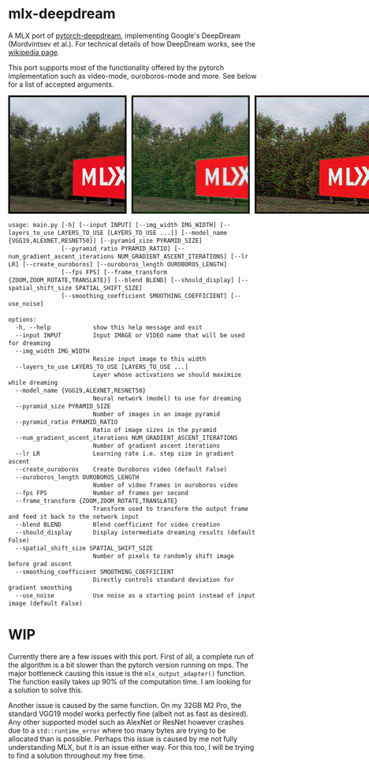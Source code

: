 # mlx-deepdream
A MLX port of [pytorch-deepdream](https://github.com/gordicaleksa/pytorch-deepdream), implementing Google's DeepDream (Mordvintsev et al.). 
For technical details of how DeepDream works, see the [wikipedia page](https://en.wikipedia.org/wiki/DeepDream).

This port supports most of the functionality offered by the pytorch implementation such as video-mode, ouroboros-mode and more. See below for a list of accepted arguments.

<div style="display: flex; justify-content: space-between;">
    <img src="mlx-sd.png" width="240" height="240" style="margin-right: 10px;"/>
    <img src="mlx-sd-vgg19-22.jpg" width="240" height="240" style="margin-right: 10px;"/>
    <img src="mlx-sd-vgg19-33.jpg" width="240" height="240" style="margin-right: 10px;"/>
    <img src="mlx-sd-vgg19-43.jpg" width="240" height="240" />
</div>

```
usage: main.py [-h] [--input INPUT] [--img_width IMG_WIDTH] [--layers_to_use LAYERS_TO_USE [LAYERS_TO_USE ...]] [--model_name {VGG19,ALEXNET,RESNET50}] [--pyramid_size PYRAMID_SIZE]
               [--pyramid_ratio PYRAMID_RATIO] [--num_gradient_ascent_iterations NUM_GRADIENT_ASCENT_ITERATIONS] [--lr LR] [--create_ouroboros] [--ouroboros_length OUROBOROS_LENGTH]
               [--fps FPS] [--frame_transform {ZOOM,ZOOM_ROTATE,TRANSLATE}] [--blend BLEND] [--should_display] [--spatial_shift_size SPATIAL_SHIFT_SIZE]
               [--smoothing_coefficient SMOOTHING_COEFFICIENT] [--use_noise]

options:
  -h, --help            show this help message and exit
  --input INPUT         Input IMAGE or VIDEO name that will be used for dreaming
  --img_width IMG_WIDTH
                        Resize input image to this width
  --layers_to_use LAYERS_TO_USE [LAYERS_TO_USE ...]
                        Layer whose activations we should maximize while dreaming
  --model_name {VGG19,ALEXNET,RESNET50}
                        Neural network (model) to use for dreaming
  --pyramid_size PYRAMID_SIZE
                        Number of images in an image pyramid
  --pyramid_ratio PYRAMID_RATIO
                        Ratio of image sizes in the pyramid
  --num_gradient_ascent_iterations NUM_GRADIENT_ASCENT_ITERATIONS
                        Number of gradient ascent iterations
  --lr LR               Learning rate i.e. step size in gradient ascent
  --create_ouroboros    Create Ouroboros video (default False)
  --ouroboros_length OUROBOROS_LENGTH
                        Number of video frames in ouroboros video
  --fps FPS             Number of frames per second
  --frame_transform {ZOOM,ZOOM_ROTATE,TRANSLATE}
                        Transform used to transform the output frame and feed it back to the network input
  --blend BLEND         Blend coefficient for video creation
  --should_display      Display intermediate dreaming results (default False)
  --spatial_shift_size SPATIAL_SHIFT_SIZE
                        Number of pixels to randomly shift image before grad ascent
  --smoothing_coefficient SMOOTHING_COEFFICIENT
                        Directly controls standard deviation for gradient smoothing
  --use_noise           Use noise as a starting point instead of input image (default False)
```

# WIP
Currently there are a few issues with this port. 
First of all, a complete run of the algorithm is a bit slower than the pytorch version running on mps. The major bottleneck causing this issue is the `mlx_output_adapter()` function. The function easily takes up 90% of the computation time.  I am looking for a solution to solve this.

Another issue is caused by the same function. On my 32GB M2 Pro, the standard VGG19 model works perfectly fine (albeit not as fast as desired). Any other supported model such as AlexNet or ResNet however crashes due to a `std::runtime_error` where too many bytes are trying to be allocated than is possible. Perhaps this issue is caused by me not fully understanding MLX, but it is an issue either way. For this too, I will be trying to find a solution throughout my free time.

